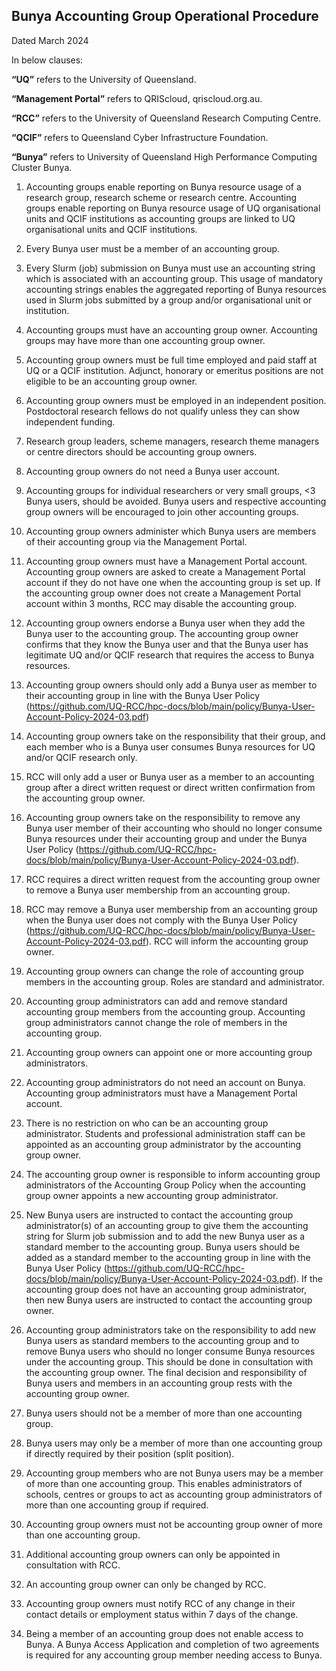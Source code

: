## Bunya Accounting Group Operational Procedure 

Dated March 2024 

 

In below clauses:  

**“UQ”** refers to the University of Queensland. 

**“Management Portal”** refers to QRIScloud, qriscloud.org.au.  

**“RCC”** refers to the University of Queensland Research Computing Centre.  

**“QCIF”** refers to Queensland Cyber Infrastructure Foundation.  

**“Bunya”** refers to University of Queensland High Performance Computing Cluster Bunya. 

1) Accounting groups enable reporting on Bunya resource usage of a research group, research scheme or research centre. Accounting groups enable reporting on Bunya resource usage of UQ organisational units and QCIF institutions as accounting groups are linked to UQ organisational units and QCIF institutions. 

2) Every Bunya user must be a member of an accounting group. 

3) Every Slurm (job) submission on Bunya must use an accounting string which is associated with an accounting group. This usage of mandatory accounting strings enables the aggregated reporting of Bunya resources used in Slurm jobs submitted by a group and/or organisational unit or institution. 

4) Accounting groups must have an accounting group owner. Accounting groups may have more than one accounting group owner. 

5) Accounting group owners must be full time employed and paid staff at UQ or a QCIF institution. Adjunct, honorary or emeritus positions are not eligible to be an accounting group owner. 

6) Accounting group owners must be employed in an independent position. Postdoctoral research fellows do not qualify unless they can show independent funding.  

7) Research group leaders, scheme managers, research theme managers or centre directors should be accounting group owners. 

8) Accounting group owners do not need a Bunya user account. 

9) Accounting groups for individual researchers or very small groups, <3 Bunya users, should be avoided. Bunya users and respective accounting group owners will be encouraged to join other accounting groups. 

10) Accounting group owners administer which Bunya users are members of their accounting group via the Management Portal. 

11) Accounting group owners must have a Management Portal account. Accounting group owners are asked to create a Management Portal account if they do not have one when the accounting group is set up. If the accounting group owner does not create a Management Portal account within 3 months, RCC may disable the accounting group.   

12) Accounting group owners endorse a Bunya user when they add the Bunya user to the accounting group. The accounting group owner confirms that they know the Bunya user and that the Bunya user has legitimate UQ and/or QCIF research that requires the access to Bunya resources. 

13) Accounting group owners should only add a Bunya user as member to their accounting group in line with the Bunya User Policy (https://github.com/UQ-RCC/hpc-docs/blob/main/policy/Bunya-User-Account-Policy-2024-03.pdf) 

14) Accounting group owners take on the responsibility that their group, and each member who is a Bunya user consumes Bunya resources for UQ and/or QCIF research only. 

15) RCC will only add a user or Bunya user as a member to an accounting group after a direct written request or direct written confirmation from the accounting group owner. 

16) Accounting group owners take on the responsibility to remove any Bunya user member of their accounting who should no longer consume Bunya resources under their accounting group and under the Bunya User Policy (https://github.com/UQ-RCC/hpc-docs/blob/main/policy/Bunya-User-Account-Policy-2024-03.pdf). 

17) RCC requires a direct written request from the accounting group owner to remove a Bunya user membership from an accounting group.  

18) RCC may remove a Bunya user membership from an accounting group when the Bunya user does not comply with the Bunya User Policy (https://github.com/UQ-RCC/hpc-docs/blob/main/policy/Bunya-User-Account-Policy-2024-03.pdf). RCC will inform the accounting group owner. 

19) Accounting group owners can change the role of accounting group members in the accounting group. Roles are standard and administrator.  

20) Accounting group administrators can add and remove standard accounting group members from the accounting group. Accounting group administrators cannot change the role of members in the accounting group. 

21) Accounting group owners can appoint one or more accounting group administrators.   

22) Accounting group administrators do not need an account on Bunya. Accounting group administrators must have a Management Portal account. 

23) There is no restriction on who can be an accounting group administrator. Students and professional administration staff can be appointed as an accounting group administrator by the accounting group owner. 

24) The accounting group owner is responsible to inform accounting group administrators of the Accounting Group Policy when the accounting group owner appoints a new accounting group administrator. 

25) New Bunya users are instructed to contact the accounting group administrator(s) of an accounting group to give them the accounting string for Slurm job submission and to add the new Bunya user as a standard member to the accounting group. Bunya users should be added as a standard member to the accounting group in line with the Bunya User Policy (https://github.com/UQ-RCC/hpc-docs/blob/main/policy/Bunya-User-Account-Policy-2024-03.pdf). If the accounting group does not have an accounting group administrator, then new Bunya users are instructed to contact the accounting group owner. 

26) Accounting group administrators take on the responsibility to add new Bunya users as standard members to the accounting group and to remove Bunya users who should no longer consume Bunya resources under the accounting group. This should be done in consultation with the accounting group owner. The final decision and responsibility of Bunya users and members in an accounting group rests with the accounting group owner. 

27) Bunya users should not be a member of more than one accounting group. 

28) Bunya users may only be a member of more than one accounting group if directly required by their position (split position). 

29) Accounting group members who are not Bunya users may be a member of more than one accounting group. This enables administrators of schools, centres or groups to act as accounting group administrators of more than one accounting group if required.  

30) Accounting group owners must not be accounting group owner of more than one accounting group. 

31) Additional accounting group owners can only be appointed in consultation with RCC. 

32) An accounting group owner can only be changed by RCC. 

33) Accounting group owners must notify RCC of any change in their contact details or employment status within 7 days of the change. 

34) Being a member of an accounting group does not enable access to Bunya. A Bunya Access Application and completion of two agreements is required for any accounting group member needing access to Bunya. 

 